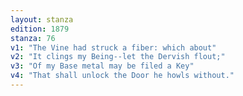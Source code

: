 ```yaml
---
layout: stanza
edition: 1879
stanza: 76
v1: "The Vine had struck a fiber: which about"
v2: "It clings my Being--let the Dervish flout;"
v3: "Of my Base metal may be filed a Key"
v4: "That shall unlock the Door he howls without."
---
```

